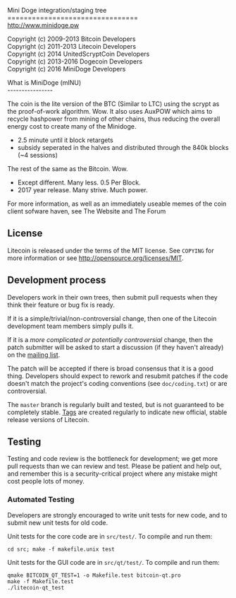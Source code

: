 Mini Doge integration/staging tree <br>
================================ <br>
http://www.minidoge.pw <br>

Copyright (c) 2009-2013 Bitcoin Developers <br>
Copyright (c) 2011-2013 Litecoin Developers <br>
Copyright (c) 2014 UnitedScryptCoin Developers <br>
Copyright (c) 2013-2016 Dogecoin Developers <br>
Copyright (c) 2016 MiniDoge Developers <br>


What is MiniDoge (mINU) <br>
---------------- <br>

The coin is the lite version of the BTC (Similar to LTC) using the scrypt as the proof-of-work algorithm. Wow.
It also uses AuxPOW which aims to recycle hashpower from mining of other chains, 
thus reducing the overall energy cost to create many of the Minidoge.
 - 2.5 minute until it block retargets
 - subsidy seperated in the halves and distributed through the 840k blocks (~4 sessions)


The rest of the same as the Bitcoin. Wow.
 - Except different. Many less. 0.5 Per Block.
 - 2017 year release. Many strive. Much power.

For more information, as well as an immediately useable memes of
the coin client sofware haven, see The Website and The Forum

License
-------

Litecoin is released under the terms of the MIT license. See `COPYING` for more
information or see http://opensource.org/licenses/MIT.

Development process
-------------------

Developers work in their own trees, then submit pull requests when they think
their feature or bug fix is ready.

If it is a simple/trivial/non-controversial change, then one of the Litecoin
development team members simply pulls it.

If it is a *more complicated or potentially controversial* change, then the patch
submitter will be asked to start a discussion (if they haven't already) on the
[mailing list](http://sourceforge.net/mailarchive/forum.php?forum_name=bitcoin-development).

The patch will be accepted if there is broad consensus that it is a good thing.
Developers should expect to rework and resubmit patches if the code doesn't
match the project's coding conventions (see `doc/coding.txt`) or are
controversial.

The `master` branch is regularly built and tested, but is not guaranteed to be
completely stable. [Tags](https://github.com/bitcoin/bitcoin/tags) are created
regularly to indicate new official, stable release versions of Litecoin.

Testing
-------

Testing and code review is the bottleneck for development; we get more pull
requests than we can review and test. Please be patient and help out, and
remember this is a security-critical project where any mistake might cost people
lots of money.

### Automated Testing

Developers are strongly encouraged to write unit tests for new code, and to
submit new unit tests for old code.

Unit tests for the core code are in `src/test/`. To compile and run them:

    cd src; make -f makefile.unix test

Unit tests for the GUI code are in `src/qt/test/`. To compile and run them:

    qmake BITCOIN_QT_TEST=1 -o Makefile.test bitcoin-qt.pro
    make -f Makefile.test
    ./litecoin-qt_test

